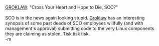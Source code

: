 <a href="http://www.groklaw.net/article.php?story=20031130210334574">GROKLAW</a>: "Cross Your Heart and Hope to Die, SCO?"
<br />
<br />SCO is in the news again looking stupid.  <a href="http://www.groklaw.com">Groklaw</a> has an interesting synopsis of some past deeds of SCO employees willfully (and with management's approval) submitting code to the very Linux components they are claiming as stolen.  Tisk tisk tisk.
<br />-m
<br />